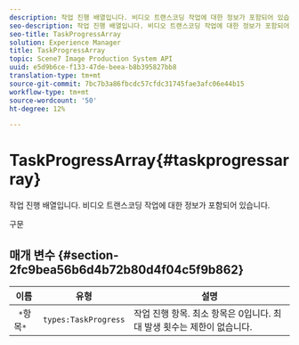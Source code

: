 ```yaml
---
description: 작업 진행 배열입니다. 비디오 트랜스코딩 작업에 대한 정보가 포함되어 있습니다.
seo-description: 작업 진행 배열입니다. 비디오 트랜스코딩 작업에 대한 정보가 포함되어 있습니다.
seo-title: TaskProgressArray
solution: Experience Manager
title: TaskProgressArray
topic: Scene7 Image Production System API
uuid: e5d9b6ce-f133-47de-beea-b8b395827bb8
translation-type: tm+mt
source-git-commit: 7bc7b3a86fbcdc57cfdc31745fae3afc06e44b15
workflow-type: tm+mt
source-wordcount: '50'
ht-degree: 12%

---
```



# TaskProgressArray{#taskprogressarray}

작업 진행 배열입니다. 비디오 트랜스코딩 작업에 대한 정보가 포함되어 있습니다.

구문

## 매개 변수 {#section-2fc9bea56b6d4b72b80d4f04c5f9b862}

| 이름 | 유형 | 설명 |
|---|---|---|
| ` *`항목`*` | `types:TaskProgress` | 작업 진행 항목. 최소 항목은 0입니다. 최대 발생 횟수는 제한이 없습니다. |

